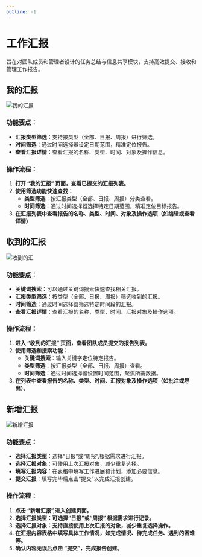 ```yaml
---
outline: -1
---
```

# 工作汇报
旨在对团队成员和管理者设计的任务总结与信息共享模块，支持高效提交、接收和管理工作报告。

## 我的汇报
![我的汇报](https://via.placeholder.com/800x400)
### 功能要点：
- **汇报类型筛选**：支持按类型（全部、日报、周报）进行筛选。
- **时间筛选**：通过时间选择器设定日期范围，精准定位报告。
- **查看汇报详情**：查看汇报的名称、类型、时间、对象及操作信息。
### 操作流程：
1. **打开 “我的汇报” 页面，查看已提交的汇报列表。**
2. **使用筛选功能快速查找：**
    - **类型筛选**：按汇报类型（全部、日报、周报）分类查看。
    - **时间筛选**：通过时间选择器选择特定日期范围，精准定位目标报告。
3. **在汇报列表中查看报告的名称、类型、时间、对象及操作选项（如编辑或查看详情）**


## 收到的汇报
![收到的汇](https://via.placeholder.com/800x400)
### 功能要点：
- **关键词搜索**：可以通过关键词搜索快速查找相关汇报。
- **汇报类型筛选**：按类型（全部、日报、周报）筛选收到的汇报。
- **时间筛选**：通过时间选择器筛选特定时间段的汇报。
- **查看汇报详情**：查看汇报的名称、类型、时间、汇报对象及操作选项。
### 操作流程：
1. **进入 “收到的汇报” 页面，查看团队成员提交的报告列表。**
2. **使用筛选和搜索功能：**
    - **关键词搜索**：输入关键字定位特定报告。
    - **类型筛选**：按汇报类型（全部、日报、周报）查看。
    - **时间筛选**：通过时间选择器设置时间范围，聚焦所需数据。
3. **在列表中查看报告的名称、类型、时间、汇报对象及操作选项（如批注或导出）。**

## 新增汇报
![新增汇报](https://via.placeholder.com/800x400)
### 功能要点：
- **选择汇报类型**：选择“日报”或“周报”,根据需求进行汇报。
- **选择汇报对象**：可使用上次汇报对象，减少重复选择。
- **填写汇报内容**：在表格中填写工作进展和计划，添加必要信息。
- **提交汇报**：填写完毕后点击“提交”以完成汇报创建。
### 操作流程：
1. **点击 “新增汇报”,进入创建页面。**
2. **选择汇报类型：可选择“日报”或“周报”,根据需求进行记录。**
3. **选择汇报对象：支持直接使用上次汇报的对象，减少重复选择操作。**
4. **在汇报内容表格中填写具体工作情况，如完成情况、待完成任务、遇到的困难等。**
5. **确认内容无误后点击 “提交”，完成报告创建。**